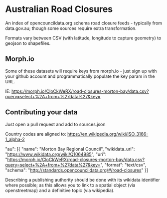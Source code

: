 # Australian Road Closures
An index of opencouncildata.org schema road closure feeds - typically from data.gov.au; though some sources require extra transformation.

Formats vary between CSV (with latitude, longitude to capture geometry) to geojson to shapefiles.


## Morph.io
Some of these datasets will require keys from morph.io - just sign up with your github account and programmatically populate the key param in the URL.

IE:
https://morph.io/CloCkWeRX/road-closures-morton-bay/data.csv?query=select+%2A+from+%27data%27&key=

## Contributing your data
Just open a pull request and add to sources.json

Country codes are aligned to: https://en.wikipedia.org/wiki/ISO_3166-1_alpha-2

  "au": [{
    "name": "Morton Bay Regional Council",
    "wikidata_uri": "https://www.wikidata.org/wiki/Q1064985",
    "uri": "https://morph.io/CloCkWeRX/road-closures-morton-bay/data.csv?query=select+%2A+from+%27data%27&key=",
    "format": "text/csv",
    "schema": "http://standards.opencouncildata.org/#/road-closures"
  }]

Describing a publishing authority should be done with its wikidata identifier where possible; as this allows you to link to a spatial object (via openstreetmap) and a definitive topic (via wikipedia).



